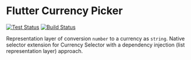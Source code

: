 # Flutter Currency Picker

[![Test Status](https://github.com/lyskouski/flutter_currency_picker/actions/workflows/test.yml/badge.svg)](https://github.com/lyskouski/flutter_currency_picker/actions/workflows/test.yml)
[![Build Status](https://github.com/lyskouski/flutter_currency_picker/actions/workflows/build.yml/badge.svg)](https://github.com/lyskouski/flutter_currency_picker/actions/workflows/build.yml)

Representation layer of conversion `number` to a currency as `string`. Native 
selector extension for Currency Selector with a dependency injection (list 
representation layer) approach.
